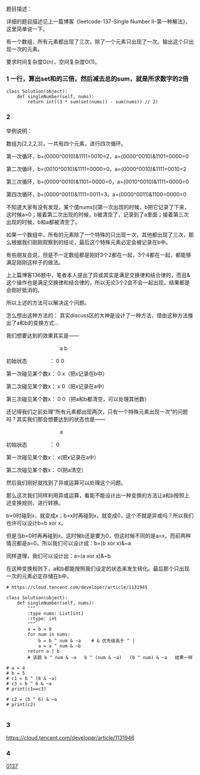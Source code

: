 题目描述：

详细的题目描述见上一篇博客《leetcode-137-Single Number II-第一种解法》，这里简单说一下。

有一个数组，所有元素都出现了三次，除了一个元素只出现了一次。输出这个只出现一次的元素。

要求时间复杂度O(n)，空间复杂度O(1)。


### 1  一行，算出set和的三倍，然后减去总的sum，就是所求数字的2倍

```py3
class Solution(object):
    def singleNumber(self, nums):
        return int((3 * sum(set(nums)) - sum(nums)) // 2)
```

### 2 

举例说明：

数组为[2,2,2,3]，一共有四个元素，进行四次循环。

第一次循环，b=(0000^0010)&1111=0010=2，a=(0000^0010)&1101=0000=0

第二次循环，b=(0010^0010)&1111=0000=0，a=(0000^0010)&1111=0010=2

第三次循环，b=(0000^0010)&1101=0000=0，a=(0010^0010)&1111=0000=0

第四次循环，b=(0000^0011)&1111=0011=3，a=(0000^0011)&1100=0000=0

不知道大家有没有发现，某个值nums[i]第一次出现的时候，b把它记录了下来，这时候a=0；接着第二次出现的时候，b被清空了，记录到了a里面；接着第三次出现的时候，b和a都被清空了。

如果一个数组中，所有的元素除了一个特殊的只出现一次，其他都出现了三次，那么根据我们刚刚观察到的结论，最后这个特殊元素必定会被记录在b中。

有些朋友会说，但是不一定数组都是刚好3个2都在一起，3个4都在一起，都能够满足刚刚这样子的做法。

上上篇博客136题中，笔者本人提出了异或其实是满足交换律和结合律的，而且&这个操作也是满足交换律和结合律的，所以无论3个2会不会一起出现，结果都是会刚好抵消的。

所以上述的方法可以解决这个问题。

怎么想出这种方法的：
其实discuss区的大神是设计了一种方法，借由这种方法推出了a和b的变换方式…

我们想要达到的效果其实是——

　　　　　　　　　　  a  b

初始状态　　　　  ：   0   0

第一次碰见某个数x：   0   x（把x记录在b中）

第二次碰见某个数x：   x   0（把x记录在a中）

第三次碰见某个数x：   0   0（把a和b都清空，可以处理其他数）

还记得我们之前处理“所有元素都出现两次，只有一个特殊元素出现一次”的问题吗？其实我们那会想要达到的状态也是——

　　　　　　　　　　  a  

初始状态　　　　  ：   0

第一次碰见某个数x：   x(把x记录在a中）

第二次碰见某个数x：   0(把a清空）

然后我们刚好就找到了异或运算可以处理这个问题。

那么这次我们同样利用异或运算，看能不能设计出一种变换的方法让a和b按照上述变换规则，进行转换。

b=0时碰到x，就变成x；b=x时再碰到x，就变成0，这个不就是异或吗？所以我们也许可以设计b=b xor x。

但是当b=0时再再碰到x，这时候b还是要为0，但这时候不同的是a=x，而前两种情况都是a=0。所以我们可以设计成：b=(b xor x)&~a

同样道理，我们可以设计出：a=(a xor x)&~b

在这种变换规则下，a和b都能按照我们设定的状态来发生转化。最后那个只出现一次的元素必定存储在b中。

```py3
# https://cloud.tencent.com/developer/article/1131945

class Solution(object):
    def singleNumber(self, nums):
        """
        :type nums: List[int]
        :rtype: int
        """
        a = b = 0
        for num in nums:
            b = b ^ num & ~a    # & 优先级高于 ^ |
            a = a ^ num & ~b
        return a | b
        # 该题 b ^ num & ~a   b ^ (num & ~a)   (b ^ num) & ~a   结果一样
        
# a = 4
# b = 5
# c1 = b ^ (6 & ~a)
# c3 = b ^ 6 & ~a
# print(c1==c3)

# c2 = (b ^ 6) & ~a
# print(c2)
      
```
### 3 

https://cloud.tencent.com/developer/article/1131946

### 4

[0137](https://github.com/awesometime/Leetcode/blob/master/apachecn_awesome-algorithm/docs/Leetcode_Solutions/Python/137._Single_Number_II.md)
